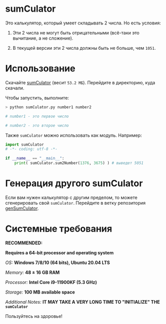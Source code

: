 # sumCulator

Это калькулятор, который умеет складывать 2 числа. Но есть условия:

1. Эти 2 числа не могут быть отрицательными (всё-таки это вычитание, а не сложение).

1. В текущей версии эти 2 числа должны быть не больше, чем `1051`.

# Использование

Скачайте [sumCulator](https://raw.githubusercontent.com/The220th/sumCulator/main/sumCulator.py) (весит `53.2 МБ`). Перейдите в директорию, куда скачали.

Чтобы запустить, выполните:

``` bash
> python sumCulator.py number1 number2

# number1 - это первое число

# number2 - это второе число
```

Также `sumCulator` можно использовать как модуль. Например:

``` python
import sumCulator
# -*- coding: utf-8 -*-

if __name__ == "__main__":
    print( sumCulator.sum2Number(1376, 3675) ) # выведет 5051
```

# Генерация другого sumCulator

Если вам нужен калькулятор с другим пределом, то можете сгенерировать свой `sumCulator`. Перейдите в ветку репозитория [genSumCulator](https://github.com/The220th/sumCulator/tree/genSumCulator).

# Системные требования

**RECOMMENDED:**

**Requires a 64-bit processor and operating system**

*OS:*  **Windows 7/8/10 (64 bits), Ubuntu 20.04 LTS**

*Memory:*  **48 ± 16 GB RAM**

*Processor:*  **Intel Core i9-11900KF (5.3 GHz)**

*Storage:*  **100 МB available space**

*Additional Notes:*  **IT MAY TAKE A VERY LONG TIME TO "INITIALIZE" THE `sumCulator`**

Пользуйтесь на здоровье!